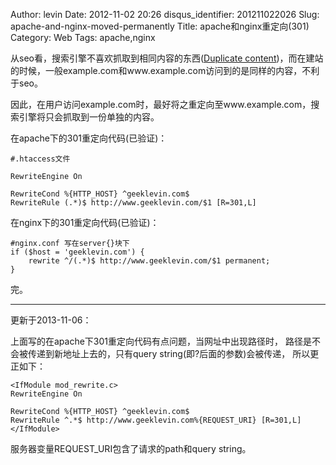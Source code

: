 Author: levin
Date: 2012-11-02 20:26
disqus_identifier: 201211022026
Slug: apache-and-nginx-moved-permanently
Title: apache和nginx重定向(301)
Category: Web
Tags: apache,nginx

从seo看，搜索引擎不喜欢抓取到相同内容的东西(<a href="http://en.wikipedia.org/wiki/Duplicate_content" rel="nofollow">Duplicate content</a>)，而在建站的时候，一般example.com和www.example.com访问到的是同样的内容，不利于seo。<!-- more -->

因此，在用户访问example.com时，最好将之重定向至www.example.com，搜索引擎将只会抓取到一份单独的内容。

在apache下的301重定向代码(已验证)：

    #.htaccess文件

    RewriteEngine On
        
    RewriteCond %{HTTP_HOST} ^geeklevin.com$
    RewriteRule (.*)$ http://www.geeklevin.com/$1 [R=301,L]
        
在nginx下的301重定向代码(已验证)：
        
    #nginx.conf 写在server{}块下
    if ($host = 'geeklevin.com') {
    	rewrite ^/(.*)$ http://www.geeklevin.com/$1 permanent;
    }

完。

***

更新于2013-11-06：

上面写的在apache下301重定向代码有点问题，当网址中出现路径时，
路径是不会被传递到新地址上去的，只有query string(即?后面的参数)会被传递，
所以更正如下：

    <IfModule mod_rewrite.c>
    RewriteEngine On

    RewriteCond %{HTTP_HOST} ^geeklevin.com$
    RewriteRule ^.*$ http://www.geeklevin.com%{REQUEST_URI} [R=301,L]
    </IfModule>
        
服务器变量REQUEST_URI包含了请求的path和query string。

